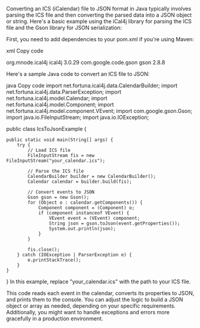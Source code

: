Converting an ICS (iCalendar) file to JSON format in Java typically involves parsing the ICS file and then converting the parsed data into a JSON object or string. Here's a basic example using the iCal4j library for parsing the ICS file and the Gson library for JSON serialization:

First, you need to add dependencies to your pom.xml if you're using Maven:

xml
Copy code


<dependency>
    <groupId>org.mnode.ical4j</groupId>
    <artifactId>ical4j</artifactId>
    <version>3.0.29</version>
</dependency>
<dependency>
    <groupId>com.google.code.gson</groupId>
    <artifactId>gson</artifactId>
    <version>2.8.8</version>
</dependency>


Here's a sample Java code to convert an ICS file to JSON:

java
Copy code
import net.fortuna.ical4j.data.CalendarBuilder;
import net.fortuna.ical4j.data.ParserException;
import net.fortuna.ical4j.model.Calendar;
import net.fortuna.ical4j.model.Component;
import net.fortuna.ical4j.model.component.VEvent;
import com.google.gson.Gson;
import java.io.FileInputStream;
import java.io.IOException;

public class IcsToJsonExample {

    public static void main(String[] args) {
        try {
            // Load ICS file
            FileInputStream fis = new FileInputStream("your_calendar.ics");

            // Parse the ICS file
            CalendarBuilder builder = new CalendarBuilder();
            Calendar calendar = builder.build(fis);

            // Convert events to JSON
            Gson gson = new Gson();
            for (Object o : calendar.getComponents()) {
                Component component = (Component) o;
                if (component instanceof VEvent) {
                    VEvent event = (VEvent) component;
                    String json = gson.toJson(event.getProperties());
                    System.out.println(json);
                }
            }

            fis.close();
        } catch (IOException | ParserException e) {
            e.printStackTrace();
        }
    }
}
In this example, replace "your_calendar.ics" with the path to your ICS file.

This code reads each event in the calendar, converts its properties to JSON, and prints them to the console. You can adjust the logic to build a JSON object or array as needed, depending on your specific requirements. Additionally, you might want to handle exceptions and errors more gracefully in a production environment.






